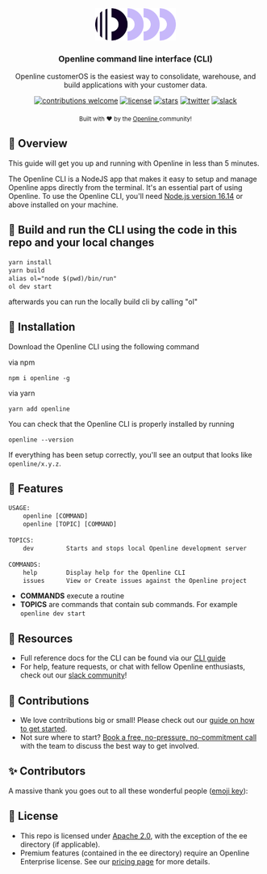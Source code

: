 <div align="center">
  <a href="https://openline.ai">
    <img
      src="https://raw.githubusercontent.com/openline-ai/openline-cli/otter/.github/TeamHero.svg"
      alt="Openline Logo"
      height="64"
    />
  </a>
  <br />
  <p>
    <h3>
      <b>
        Openline command line interface (CLI)
      </b>
    </h3>
  </p>
  <p>
    Openline customerOS is the easiest way to consolidate, warehouse, and build applications with your customer data.
  </p>
  <p>

[![contributions welcome](https://img.shields.io/badge/contributions-welcome-brightgreen?logo=github)][cli-repo]
[![license](https://img.shields.io/badge/license-Apache%202-blue)][apache2]
[![stars](https://img.shields.io/github/stars/openline-ai/openline-customer-os?style=social)][cli-repo]
[![twitter](https://img.shields.io/twitter/follow/openlineAI?style=social)][twitter]
[![slack](https://img.shields.io/badge/slack-community-blueviolet.svg?logo=slack)][slack]

  </p>
  <p>
    <sub>
      Built with ❤︎ by the
      <a href="https://openline.ai">
        Openline
      </a>
      community!
    </sub>
  </p>
</div>

## 👋 Overview

This guide will get you up and running with Openline in less than 5 minutes.

The Openline CLI is a NodeJS app that makes it easy to setup and manage Openline apps directly from the terminal. It's an essential part of using Openline.  To use the Openline CLI, you'll need [Node.js version 16.14][node] or above installed on your machine.

## 🚀 Build and run the CLI using the code in this repo and your local changes

```sh-session
yarn install
yarn build
alias ol="node $(pwd)/bin/run"
ol dev start
```

afterwards you can run the locally build cli by calling "ol"

## 🚀 Installation

Download the Openline CLI using the following command

via npm

```sh-session
npm i openline -g
```

via yarn

```sh-session
yarn add openline
```

You can check that the Openline CLI is properly installed by running

```sh-session
openline --version
```

If everything has been setup correctly, you'll see an output that looks like `openline/x.y.z`.

## 🙌 Features

```terminal
USAGE:
    openline [COMMAND]
    openline [TOPIC] [COMMAND]

TOPICS:
    dev         Starts and stops local Openline development server

COMMANDS:
    help        Display help for the Openline CLI
    issues      View or Create issues against the Openline project
```

- **COMMANDS** execute a routine
- **TOPICS** are commands that contain sub commands.  For example `openline dev start`

## 🤝 Resources

- Full reference docs for the CLI can be found via our [CLI guide][guide]
- For help, feature requests, or chat with fellow Openline enthusiasts, check out our [slack community][slack]!

## 💪 Contributions

- We love contributions big or small!  Please check out our [guide on how to get started][contributions].
- Not sure where to start?  [Book a free, no-pressure, no-commitment call][call] with the team to discuss the best way to get involved.

## ✨ Contributors

A massive thank you goes out to all these wonderful people ([emoji key][emoji]):

<!-- ALL-CONTRIBUTORS-LIST:START - Do not remove or modify this section -->
<!-- prettier-ignore-start -->
<!-- markdownlint-disable -->


<!-- markdownlint-restore -->
<!-- prettier-ignore-end -->

<!-- ALL-CONTRIBUTORS-LIST:END -->

## 🪪 License

- This repo is licensed under [Apache 2.0][apache2], with the exception of the ee directory (if applicable).
- Premium features (contained in the ee directory) require an Openline Enterprise license.  See our [pricing page][pricing] for more details.

[apache2]: https://www.apache.org/licenses/LICENSE-2.0
[call]: https://meetings-eu1.hubspot.com/matt2/customer-demos
[cli-repo]: https://github.com/openline-ai/openline-cli/
[contributions]: https://www.openline.ai/docs/contribute
[guide]: https://www.openline.ai/docs/
[emoji]: https://allcontributors.org/docs/en/emoji-key
[node]: https://nodejs.org/en/download/
[pricing]: https://openline.ai/pricing
[slack]: https://join.slack.com/t/openline-ai/shared_invite/zt-1i6umaw6c-aaap4VwvGHeoJ1zz~ngCKQ
[twitter]: https://twitter.com/OpenlineAI
